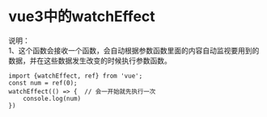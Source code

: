 # vue3中的watchEffect
说明：  
1、这个函数会接收一个函数，会自动根据参数函数里面的内容自动监视要用到的数据，并在这些数据发生改变的时候执行参数函数。  
```
import {watchEffect, ref} from 'vue';
const num = ref(0);
watchEffect(() => {  // 会一开始就先执行一次
    console.log(num)
})
```
